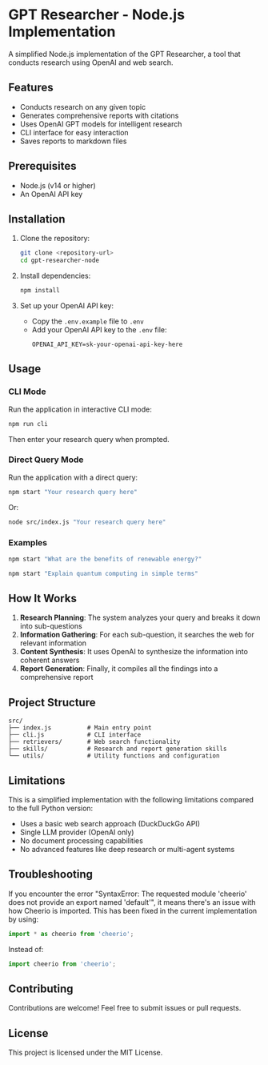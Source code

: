 # GPT Researcher - Node.js Implementation

A simplified Node.js implementation of the GPT Researcher, a tool that conducts research using OpenAI and web search.

## Features

- Conducts research on any given topic
- Generates comprehensive reports with citations
- Uses OpenAI GPT models for intelligent research
- CLI interface for easy interaction
- Saves reports to markdown files

## Prerequisites

- Node.js (v14 or higher)
- An OpenAI API key

## Installation

1. Clone the repository:
   ```bash
   git clone <repository-url>
   cd gpt-researcher-node
   ```

2. Install dependencies:
   ```bash
   npm install
   ```

3. Set up your OpenAI API key:
   - Copy the `.env.example` file to `.env`
   - Add your OpenAI API key to the `.env` file:
     ```
     OPENAI_API_KEY=sk-your-openai-api-key-here
     ```

## Usage

### CLI Mode

Run the application in interactive CLI mode:
```bash
npm run cli
```

Then enter your research query when prompted.

### Direct Query Mode

Run the application with a direct query:
```bash
npm start "Your research query here"
```

Or:
```bash
node src/index.js "Your research query here"
```

### Examples

```bash
npm start "What are the benefits of renewable energy?"
```

```bash
npm start "Explain quantum computing in simple terms"
```

## How It Works

1. **Research Planning**: The system analyzes your query and breaks it down into sub-questions
2. **Information Gathering**: For each sub-question, it searches the web for relevant information
3. **Content Synthesis**: It uses OpenAI to synthesize the information into coherent answers
4. **Report Generation**: Finally, it compiles all the findings into a comprehensive report

## Project Structure

```
src/
├── index.js          # Main entry point
├── cli.js            # CLI interface
├── retrievers/       # Web search functionality
├── skills/           # Research and report generation skills
└── utils/            # Utility functions and configuration
```

## Limitations

This is a simplified implementation with the following limitations compared to the full Python version:

- Uses a basic web search approach (DuckDuckGo API)
- Single LLM provider (OpenAI only)
- No document processing capabilities
- No advanced features like deep research or multi-agent systems

## Troubleshooting

If you encounter the error "SyntaxError: The requested module 'cheerio' does not provide an export named 'default'", it means there's an issue with how Cheerio is imported. This has been fixed in the current implementation by using:

```javascript
import * as cheerio from 'cheerio';
```

Instead of:

```javascript
import cheerio from 'cheerio';
```

## Contributing

Contributions are welcome! Feel free to submit issues or pull requests.

## License

This project is licensed under the MIT License.